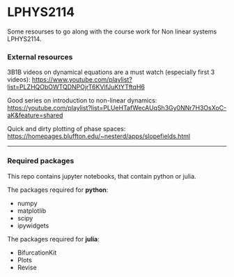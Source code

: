 # LPHYS2114

Some resourses to go along with the course work for Non linear systems LPHYS2114.



### External resources

3B1B videos on dynamical equations are a must watch (especially first 3 videos): https://www.youtube.com/playlist?list=PLZHQObOWTQDNPOjrT6KVlfJuKtYTftqH6



Good series on introduction to non-linear dynamics: https://youtube.com/playlist?list=PLUeHTafWecAUqSh3Gy0NNr7H3OsXoC-aK&feature=shared



Quick and dirty plotting of phase spaces: https://homepages.bluffton.edu/~nesterd/apps/slopefields.html 



---

### Required packages

This repo contains jupyter notebooks, that contain python or julia.

The packages required for **python**:
- numpy
- matplotlib
- scipy
- ipywidgets

The packages required for **julia**:
- BifurcationKit
- Plots
- Revise
